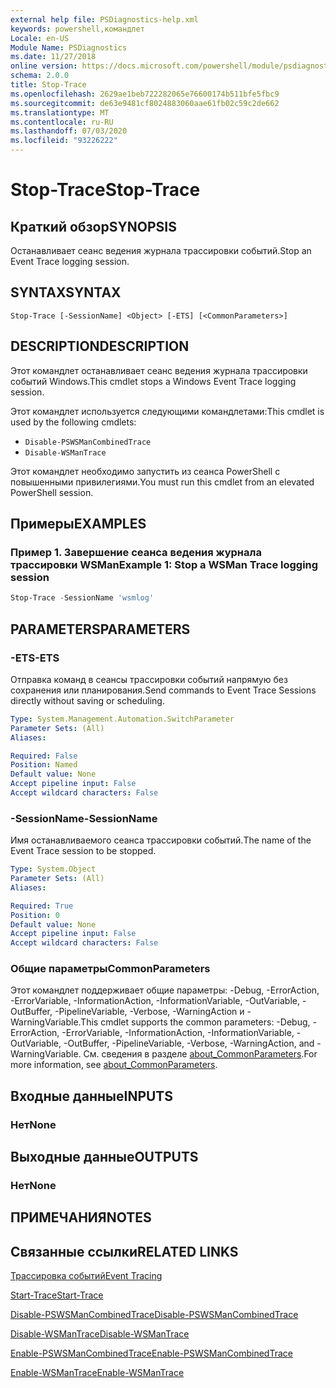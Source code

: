 ```yaml
---
external help file: PSDiagnostics-help.xml
keywords: powershell,командлет
Locale: en-US
Module Name: PSDiagnostics
ms.date: 11/27/2018
online version: https://docs.microsoft.com/powershell/module/psdiagnostics/stop-trace?view=powershell-7&WT.mc_id=ps-gethelp
schema: 2.0.0
title: Stop-Trace
ms.openlocfilehash: 2629ae1beb722282065e76600174b511bfe5fbc9
ms.sourcegitcommit: de63e9481cf8024883060aae61fb02c59c2de662
ms.translationtype: MT
ms.contentlocale: ru-RU
ms.lasthandoff: 07/03/2020
ms.locfileid: "93226222"
---
```

# <span data-ttu-id="8f4ed-103">Stop-Trace</span><span class="sxs-lookup"><span data-stu-id="8f4ed-103">Stop-Trace</span></span>

## <span data-ttu-id="8f4ed-104">Краткий обзор</span><span class="sxs-lookup"><span data-stu-id="8f4ed-104">SYNOPSIS</span></span>
<span data-ttu-id="8f4ed-105">Останавливает сеанс ведения журнала трассировки событий.</span><span class="sxs-lookup"><span data-stu-id="8f4ed-105">Stop an Event Trace logging session.</span></span>

## <span data-ttu-id="8f4ed-106">SYNTAX</span><span class="sxs-lookup"><span data-stu-id="8f4ed-106">SYNTAX</span></span>

```
Stop-Trace [-SessionName] <Object> [-ETS] [<CommonParameters>]
```

## <span data-ttu-id="8f4ed-107">DESCRIPTION</span><span class="sxs-lookup"><span data-stu-id="8f4ed-107">DESCRIPTION</span></span>

<span data-ttu-id="8f4ed-108">Этот командлет останавливает сеанс ведения журнала трассировки событий Windows.</span><span class="sxs-lookup"><span data-stu-id="8f4ed-108">This cmdlet stops a Windows Event Trace logging session.</span></span>

<span data-ttu-id="8f4ed-109">Этот командлет используется следующими командлетами:</span><span class="sxs-lookup"><span data-stu-id="8f4ed-109">This cmdlet is used by the following cmdlets:</span></span>

- `Disable-PSWSManCombinedTrace`
- `Disable-WSManTrace`

<span data-ttu-id="8f4ed-110">Этот командлет необходимо запустить из сеанса PowerShell с повышенными привилегиями.</span><span class="sxs-lookup"><span data-stu-id="8f4ed-110">You must run this cmdlet from an elevated PowerShell session.</span></span>

## <span data-ttu-id="8f4ed-111">Примеры</span><span class="sxs-lookup"><span data-stu-id="8f4ed-111">EXAMPLES</span></span>

### <span data-ttu-id="8f4ed-112">Пример 1. Завершение сеанса ведения журнала трассировки WSMan</span><span class="sxs-lookup"><span data-stu-id="8f4ed-112">Example 1: Stop a WSMan Trace logging session</span></span>

```powershell
Stop-Trace -SessionName 'wsmlog'
```

## <span data-ttu-id="8f4ed-113">PARAMETERS</span><span class="sxs-lookup"><span data-stu-id="8f4ed-113">PARAMETERS</span></span>

### <span data-ttu-id="8f4ed-114">-ETS</span><span class="sxs-lookup"><span data-stu-id="8f4ed-114">-ETS</span></span>
<span data-ttu-id="8f4ed-115">Отправка команд в сеансы трассировки событий напрямую без сохранения или планирования.</span><span class="sxs-lookup"><span data-stu-id="8f4ed-115">Send commands to Event Trace Sessions directly without saving or scheduling.</span></span>

```yaml
Type: System.Management.Automation.SwitchParameter
Parameter Sets: (All)
Aliases:

Required: False
Position: Named
Default value: None
Accept pipeline input: False
Accept wildcard characters: False
```

### <span data-ttu-id="8f4ed-116">-SessionName</span><span class="sxs-lookup"><span data-stu-id="8f4ed-116">-SessionName</span></span>
<span data-ttu-id="8f4ed-117">Имя останавливаемого сеанса трассировки событий.</span><span class="sxs-lookup"><span data-stu-id="8f4ed-117">The name of the Event Trace session to be stopped.</span></span>

```yaml
Type: System.Object
Parameter Sets: (All)
Aliases:

Required: True
Position: 0
Default value: None
Accept pipeline input: False
Accept wildcard characters: False
```

### <span data-ttu-id="8f4ed-118">Общие параметры</span><span class="sxs-lookup"><span data-stu-id="8f4ed-118">CommonParameters</span></span>
<span data-ttu-id="8f4ed-119">Этот командлет поддерживает общие параметры: -Debug, -ErrorAction, -ErrorVariable, -InformationAction, -InformationVariable, -OutVariable, -OutBuffer, -PipelineVariable, -Verbose, -WarningAction и -WarningVariable.</span><span class="sxs-lookup"><span data-stu-id="8f4ed-119">This cmdlet supports the common parameters: -Debug, -ErrorAction, -ErrorVariable, -InformationAction, -InformationVariable, -OutVariable, -OutBuffer, -PipelineVariable, -Verbose, -WarningAction, and -WarningVariable.</span></span> <span data-ttu-id="8f4ed-120">См. сведения в разделе [about_CommonParameters](https://go.microsoft.com/fwlink/?LinkID=113216).</span><span class="sxs-lookup"><span data-stu-id="8f4ed-120">For more information, see [about_CommonParameters](https://go.microsoft.com/fwlink/?LinkID=113216).</span></span>

## <span data-ttu-id="8f4ed-121">Входные данные</span><span class="sxs-lookup"><span data-stu-id="8f4ed-121">INPUTS</span></span>

### <span data-ttu-id="8f4ed-122">Нет</span><span class="sxs-lookup"><span data-stu-id="8f4ed-122">None</span></span>

## <span data-ttu-id="8f4ed-123">Выходные данные</span><span class="sxs-lookup"><span data-stu-id="8f4ed-123">OUTPUTS</span></span>

### <span data-ttu-id="8f4ed-124">Нет</span><span class="sxs-lookup"><span data-stu-id="8f4ed-124">None</span></span>

## <span data-ttu-id="8f4ed-125">ПРИМЕЧАНИЯ</span><span class="sxs-lookup"><span data-stu-id="8f4ed-125">NOTES</span></span>

## <span data-ttu-id="8f4ed-126">Связанные ссылки</span><span class="sxs-lookup"><span data-stu-id="8f4ed-126">RELATED LINKS</span></span>

[<span data-ttu-id="8f4ed-127">Трассировка событий</span><span class="sxs-lookup"><span data-stu-id="8f4ed-127">Event Tracing</span></span>](/windows/desktop/ETW/event-tracing-portal)

[<span data-ttu-id="8f4ed-128">Start-Trace</span><span class="sxs-lookup"><span data-stu-id="8f4ed-128">Start-Trace</span></span>](start-trace.md)

[<span data-ttu-id="8f4ed-129">Disable-PSWSManCombinedTrace</span><span class="sxs-lookup"><span data-stu-id="8f4ed-129">Disable-PSWSManCombinedTrace</span></span>](Disable-PSWSManCombinedTrace.md)

[<span data-ttu-id="8f4ed-130">Disable-WSManTrace</span><span class="sxs-lookup"><span data-stu-id="8f4ed-130">Disable-WSManTrace</span></span>](Disable-WSManTrace.md)

[<span data-ttu-id="8f4ed-131">Enable-PSWSManCombinedTrace</span><span class="sxs-lookup"><span data-stu-id="8f4ed-131">Enable-PSWSManCombinedTrace</span></span>](Enable-PSWSManCombinedTrace.md)

[<span data-ttu-id="8f4ed-132">Enable-WSManTrace</span><span class="sxs-lookup"><span data-stu-id="8f4ed-132">Enable-WSManTrace</span></span>](Enable-WSManTrace.md)

